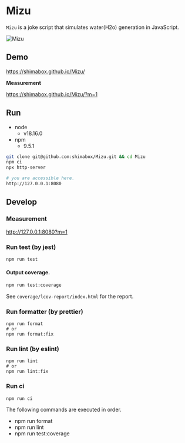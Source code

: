 # Mizu

`Mizu` is a joke script that simulates water(H2o) generation in JavaScript.

![Mizu](https://github.com/shimabox/Mizu/assets/2285196/b5f3b538-be54-44ee-b4ea-3ce1679587ae)

## Demo

https://shimabox.github.io/Mizu/

**Measurement**

https://shimabox.github.io/Mizu/?m=1

## Run

- node
  - v18.16.0
- npm
  - 9.5.1

```sh
git clone git@github.com:shimabox/Mizu.git && cd Mizu
npm ci
npx http-server

# you are accessible here.
http://127.0.0.1:8080
```

## Develop

### Measurement

http://127.0.0.1:8080?m=1

### Run test (by jest)

```sh
npm run test
```

#### Output coverage.

```sh
npm run test:coverage
```

See `coverage/lcov-report/index.html` for the report.

### Run formatter (by prettier)

```
npm run format
# or
npm run format:fix
```

### Run lint (by eslint)

```
npm run lint
# or
npm run lint:fix
```

### Run ci

```
npm run ci
```

The following commands are executed in order.

- npm run format
- npm run lint
- npm run test:coverage
